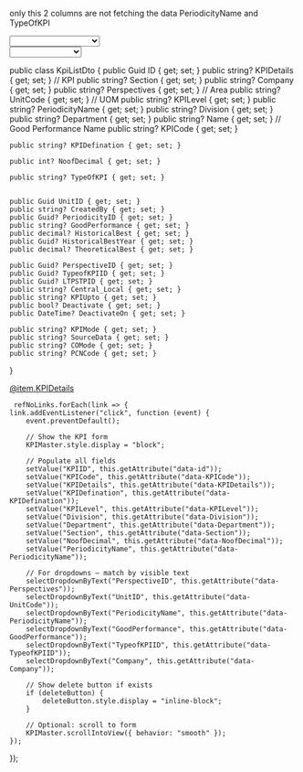 only this 2 columns are not fetching the data PeriodicityName and TypeOfKPI 
<div class="col-md-3">

<select asp-for="PeriodicityID" class="form-control form-control-sm custom-select" name="PeriodicityName">
<option value=""></option>
@foreach (var item in PeriodicityDropdown)
{
				<option value="@item.ID">@item.PeriodicityCode</option>
}

</select>

 <div class="col-md-3">
<select asp-for="TypeofKPIID" class="form-control form-control-sm custom-select" name="TypeofKPIID">
<option value=""></option>
@foreach (var item in KPIDropdown)
{
				<option value="@item.ID">@item.TypeofKPI</option>
}

</select>
</div>


public class KpiListDto
{
    public Guid ID { get; set; }
    public string? KPIDetails { get; set; }       // KPI
    public string? Section { get; set; }
    public string? Company { get; set; }
    public string? Perspectives { get; set; }     // Area
    public string? UnitCode { get; set; }         // UOM
    public string? KPILevel { get; set; }
    public string? PeriodicityName { get; set; }
    public string? Division { get; set; }
    public string? Department { get; set; }
    public string? Name { get; set; }             // Good Performance Name
    public string? KPICode { get; set; }

    public string? KPIDefination { get; set; }

    public int? NoofDecimal { get; set; }

    public string? TypeOfKPI { get; set; }

  
    public Guid UnitID { get; set; }
    public string? CreatedBy { get; set; }
    public Guid? PeriodicityID { get; set; }
    public string? GoodPerformance { get; set; }
    public decimal? HistoricalBest { get; set; }
    public Guid? HistoricalBestYear { get; set; }
    public decimal? TheoreticalBest { get; set; }
  
    public Guid? PerspectiveID { get; set; }
    public Guid? TypeofKPIID { get; set; }
    public Guid? LTPSTPID { get; set; }
    public string? Central_Local { get; set; }
    public string? KPIUpto { get; set; }
    public bool? Deactivate { get; set; }
    public DateTime? DeactivateOn { get; set; }
  
    public string? KPIMode { get; set; }
    public string? SourceData { get; set; }
    public string? COMode { get; set; }
    public string? PCNCode { get; set; }
}


   <a href="#"
   class="refNoLink"
   data-id="@item.ID"
   data-KPIDetails="@item.KPIDetails"
   data-KPIDefination="@item.KPIDefination"
   data-KPILevel="@item.KPILevel"
   data-Perspectives="@item.Perspectives"
   data-UnitCode="@item.UnitCode"
   data-PeriodicityName="@item.PeriodicityName"
   data-Division="@item.Division"
   data-Department="@item.Department"
   data-Section="@item.Section"
   data-GoodPerformance="@item.Name"
   data-KPICode="@item.KPICode"
   data-NoofDecimal="@item.NoofDecimal"
   data-Company="@item.Company"
   data-PeriodicityName="@item.PeriodicityName">
   @item.KPIDetails
</a>


     refNoLinks.forEach(link => {
    link.addEventListener("click", function (event) {
        event.preventDefault();

        // Show the KPI form
        KPIMaster.style.display = "block";

        // Populate all fields
        setValue("KPIID", this.getAttribute("data-id"));
        setValue("KPICode", this.getAttribute("data-KPICode"));
        setValue("KPIDetails", this.getAttribute("data-KPIDetails"));
        setValue("KPIDefination", this.getAttribute("data-KPIDefination"));
        setValue("KPILevel", this.getAttribute("data-KPILevel"));
        setValue("Division", this.getAttribute("data-Division"));
        setValue("Department", this.getAttribute("data-Department"));
        setValue("Section", this.getAttribute("data-Section"));
        setValue("NoofDecimal", this.getAttribute("data-NoofDecimal"));
        setValue("PeriodicityName", this.getAttribute("data-PeriodicityName"));

        // For dropdowns — match by visible text
        selectDropdownByText("PerspectiveID", this.getAttribute("data-Perspectives"));
        selectDropdownByText("UnitID", this.getAttribute("data-UnitCode"));
        selectDropdownByText("PeriodicityName", this.getAttribute("data-PeriodicityName"));
        selectDropdownByText("GoodPerformance", this.getAttribute("data-GoodPerformance"));
        selectDropdownByText("TypeofKPIID", this.getAttribute("data-TypeofKPIID"));
        selectDropdownByText("Company", this.getAttribute("data-Company"));

        // Show delete button if exists
        if (deleteButton) {
            deleteButton.style.display = "inline-block";
        }

        // Optional: scroll to form
        KPIMaster.scrollIntoView({ behavior: "smooth" });
    });
});
